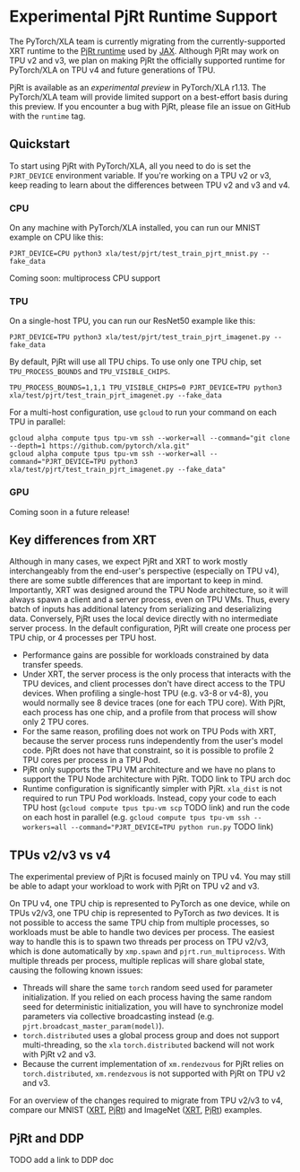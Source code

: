 # Experimental PjRt Runtime Support

The PyTorch/XLA team is currently migrating from the currently-supported XRT
runtime to the [PjRt
runtime](https://github.com/tensorflow/tensorflow/tree/master/tensorflow/compiler/xla/pjrt)
used by [JAX](https://github.com/google/jax). Although PjRt may work on TPU v2
and v3, we plan on making PjRt the officially supported runtime for PyTorch/XLA
on TPU v4 and future generations of TPU.

PjRt is available as an _experimental preview_ in PyTorch/XLA r1.13. The
PyTorch/XLA team will provide limited support on a best-effort basis during this
preview. If you encounter a bug with PjRt, please file an issue on GitHub with
the `runtime` tag.

## Quickstart

To start using PjRt with PyTorch/XLA, all you need to do is set the
`PJRT_DEVICE` environment variable. If you're working on a TPU v2 or v3, keep
reading to learn about the differences between TPU v2 and v3 and v4.

### CPU

On any machine with PyTorch/XLA installed, you can run our MNIST example on CPU
like this:

```
PJRT_DEVICE=CPU python3 xla/test/pjrt/test_train_pjrt_mnist.py --fake_data
```

Coming soon: multiprocess CPU support

### TPU

On a single-host TPU, you can run our ResNet50 example like this:

```
PJRT_DEVICE=TPU python3 xla/test/pjrt/test_train_pjrt_imagenet.py --fake_data
```

By default, PjRt will use all TPU chips. To use only one TPU chip, set
`TPU_PROCESS_BOUNDS` and `TPU_VISIBLE_CHIPS`.

```
TPU_PROCESS_BOUNDS=1,1,1 TPU_VISIBLE_CHIPS=0 PJRT_DEVICE=TPU python3 xla/test/pjrt/test_train_pjrt_imagenet.py --fake_data
```

For a multi-host configuration, use `gcloud` to run your command on each TPU in
parallel:

```
gcloud alpha compute tpus tpu-vm ssh --worker=all --command="git clone --depth=1 https://github.com/pytorch/xla.git"
gcloud alpha compute tpus tpu-vm ssh --worker=all --command="PJRT_DEVICE=TPU python3 xla/test/pjrt/test_train_pjrt_imagenet.py --fake_data"
```

### GPU

Coming soon in a future release!

## Key differences from XRT

Although in many cases, we expect PjRt and XRT to work mostly interchangeably
from the end-user's perspective (especially on TPU v4), there are some subtle
differences that are important to keep in mind. Importantly, XRT was designed
around the TPU Node architecture, so it will always spawn a client and a server
process, even on TPU VMs. Thus, every batch of inputs has additional latency
from serializing and deserializing data. Conversely, PjRt uses the local device
directly with no intermediate server process. In the default configuration, PjRt
will create one process per TPU chip, or 4 processes per TPU host.

- Performance gains are possible for workloads constrained by data transfer
  speeds.
- Under XRT, the server process is the only process that interacts with the TPU
  devices, and client processes don't have direct access to the TPU devices.
  When profiling a single-host TPU (e.g. v3-8 or v4-8), you would normally see 8
  device traces (one for each TPU core). With PjRt, each process has one chip,
  and a profile from that process will show only 2 TPU cores.
- For the same reason, profiling does not work on TPU Pods with XRT, because the
  server process runs independently from the user's model code. PjRt does not
  have that constraint, so it is possible to profile 2 TPU cores per process in
  a TPU Pod.
- PjRt only supports the TPU VM architecture and we have no plans to support the
  TPU Node architecture with PjRt. TODO link to TPU arch doc
- Runtime configuration is significantly simpler with PjRt. `xla_dist` is not
  required to run TPU Pod workloads. Instead, copy your code to each TPU host
  (`gcloud compute tpus tpu-vm scp` TODO link) and run the code on each host in
  parallel (e.g. `gcloud compute tpus tpu-vm ssh --workers=all
  --command="PJRT_DEVICE=TPU python run.py` TODO link)

## TPUs v2/v3 vs v4

The experimental preview of PjRt is focused mainly on TPU v4. You may still be
able to adapt your workload to work with PjRt on TPU v2 and v3.

On TPU v4, one TPU chip is represented to PyTorch as one device, while on TPUs
v2/v3, one TPU chip is represented to PyTorch as _two_ devices. It is not
possible to access the same TPU chip from multiple processes, so workloads must
be able to handle two devices per process. The easiest way to handle this is to
spawn two threads per process on TPU v2/v3, which is done automatically by
`xmp.spawn` and `pjrt.run_multiprocess`. With multiple threads per process,
multiple replicas will share global state, causing the following known issues:

- Threads will share the same `torch` random seed used for parameter
  initialization. If you relied on each process having the same random seed for
  deterministic initialization, you will have to synchronize model parameters
  via collective broadcasting instead (e.g.
  `pjrt.broadcast_master_param(model)`).
- `torch.distributed` uses a global process group and does not support
  multi-threading, so the `xla` `torch.distributed` backend will not work with
  PjRt v2 and v3.
- Because the current implementation of `xm.rendezvous` for PjRt relies on
  `torch.distributed`, `xm.rendezvous` is not supported with PjRt on TPU v2 and
  v3.

For an overview of the changes required to migrate from TPU v2/v3 to v4, compare
our MNIST ([XRT](../test/test_train_mp_mnist.py),
[PjRt](../test/pjrt/test_train_pjrt_mnist.py)) and ImageNet
([XRT](../test/test_train_mp_imagenet.py),
[PjRt](../test/pjrt/test_train_pjrt_imagenet.py)) examples.

## PjRt and DDP

TODO add a link to DDP doc
